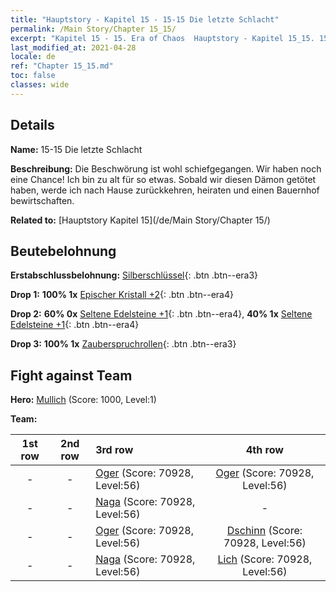 ```yaml
---
title: "Hauptstory - Kapitel 15 - 15-15 Die letzte Schlacht"
permalink: /Main Story/Chapter 15_15/
excerpt: "Kapitel 15 - 15. Era of Chaos  Hauptstory - Kapitel 15_15. 15-15 Die letzte Schlacht"
last_modified_at: 2021-04-28
locale: de
ref: "Chapter 15_15.md"
toc: false
classes: wide
---
```


## Details

 **Name:** 15-15 Die letzte Schlacht

 **Beschreibung:** Die Beschwörung ist wohl schiefgegangen. Wir haben noch eine Chance! Ich bin zu alt für so etwas. Sobald wir diesen Dämon getötet haben, werde ich nach Hause zurückkehren, heiraten und einen Bauernhof bewirtschaften.

 **Related to:** [Hauptstory Kapitel 15](/de/Main Story/Chapter 15/)

## Beutebelohnung

 **Erstabschlussbelohnung:** [Silberschlüssel](/ItemsDE/con_693/){: .btn .btn--era3}

 **Drop 1:** **100% 1x** [Epischer Kristall +2](/ItemsDE/mat_52/){: .btn .btn--era4}

 **Drop 2:** **60% 0x** [Seltene Edelsteine +1](/ItemsDE/mat_44/){: .btn .btn--era4}, **40% 1x** [Seltene Edelsteine +1](/ItemsDE/mat_44/){: .btn .btn--era4}

 **Drop 3:** **100% 1x** [Zauberspruchrollen](/ItemsDE/con_694/){: .btn .btn--era3}


## Fight against Team
 **Hero:** [Mullich](/de/heroes/Mullich/) (Score: 1000, Level:1)

 **Team:**


  | 1st row | 2nd row | 3rd row | 4th row |
  |:----:|:----:|:----|:----:|
  | - | - | [Oger](/de/units/Ogre/) (Score: 70928, Level:56)  | [Oger](/de/units/Ogre/) (Score: 70928, Level:56)  |
  | - | - | [Naga](/de/units/Naga/) (Score: 70928, Level:56)  | - |
  | - | - | [Oger](/de/units/Ogre/) (Score: 70928, Level:56)  | [Dschinn](/de/units/Genie/) (Score: 70928, Level:56)  |
  | - | - | [Naga](/de/units/Naga/) (Score: 70928, Level:56)  | [Lich](/de/units/Lich/) (Score: 70928, Level:56)  |


